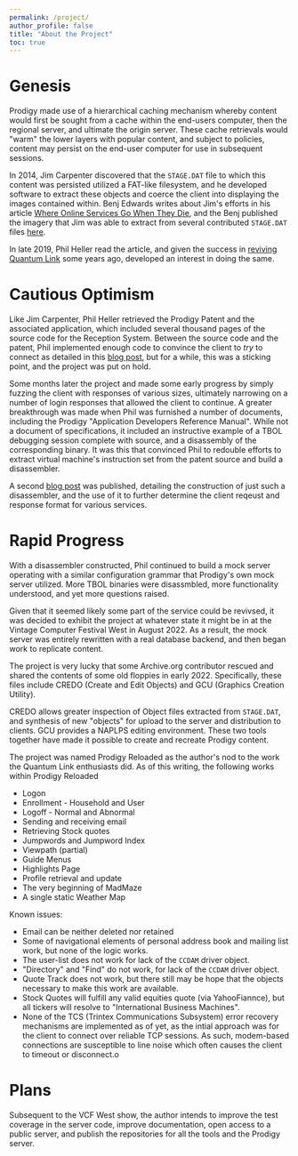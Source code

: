 ```yaml
---
permalink: /project/
author_profile: false
title: "About the Project"
toc: true
---
```

# Genesis
Prodigy made use of a hierarchical caching mechanism whereby content would first be sought from a cache within the end-users computer, then the regional server, and ultimate the origin server.  These cache retrievals would "warm" the lower layers with popular content, and subject to policies, content may persist on the end-user computer for use in subsequent sessions.

In 2014, Jim Carpenter discovered that the `STAGE.DAT` file to which this content was persisted utilized a FAT-like filesystem, and he developed software to extract these objects and coerce the client into displaying the images contained within.  Benj Edwards writes about Jim's efforts in his article [Where Online Services Go When They Die](https://www.theatlantic.com/technology/archive/2014/07/where-online-services-go-when-they-die/374099/), and the Benj published the imagery that Jim was able to extract from several contributed `STAGE.DAT` files [here](https://www.flickr.com/photos/149332336@N06/albums).

In late 2019, Phil Heller read the article, and given the success in [reviving Quantum Link](https://orrtech.us/qlink/) some years ago, developed an interest in doing the same.

# Cautious Optimism
Like Jim Carpenter, Phil Heller retrieved the Prodigy Patent and the associated application, which included several thousand pages of the source code for the Reception System.  Between the source code and the patent, Phil implemented enough code to convince the client to *try* to connect as detailed in this [blog post](https://www.vintagecomputing.com/index.php/archives/2921/reverse-engineering-prodigy-part-1), but for a while, this was a sticking point, and the project was put on hold.

Some months later the project and made some early progress by simply fuzzing the client with responses of various sizes, ultimately narrowing on a number of login responses that allowed the client to continue.  A greater breakthrough was made when Phil was furnished a number of documents, including the Prodigy "Application Developers Reference Manual".  While not a document of specifications, it included an instructive example of a TBOL debugging session complete with source, and a disassembly of the corresponding binary.  It was this that convinced Phil to redouble efforts to extract virtual machine's instruction set from the patent source and build a disassembler.

A second [blog post](https://www.vintagecomputing.com/index.php/archives/3064/reverse-engineering-prodigy-part-2) was published, detailing the construction of just such a disassembler, and the use of it to further determine the client reqeust and response format for various services.

# Rapid Progress
With a disassembler constructed, Phil continued to build a mock server operating with a similar configuration grammar that Prodigy's own mock server utilized.  More TBOL binaries were disassmbled, more functionality understood, and yet more questions raised.

Given that it seemed likely some part of the service could be revivsed, it was decided to exhibit the project at whatever state it might be in at the Vintage Computer Festival West in August 2022.  As a result, the mock server was entirely rewritten with a real database backend, and then began work to replicate content.

The project is very lucky that some Archive.org contributor rescued and shared the contents of some old floppies in early 2022. Specifically, these files include CREDO (Create and Edit Objects) and GCU (Graphics Creation Utility).

CREDO allows greater inspection of Object files extracted from `STAGE.DAT`, and synthesis of new "objects" for upload to the server and distribution to clients.  GCU provides a NAPLPS editing environment.  These two tools together have made it possible to create and recreate Prodigy content.

The project was named Prodigy Reloaded as the author's nod to the work the Quantum Link enthusiasts did.  As of this writing, the following works within Prodigy Reloaded

- Logon
- Enrollment - Household and User
- Logoff - Normal and Abnormal
- Sending and receiving email
- Retrieving Stock quotes
- Jumpwords and Jumpword Index
- Viewpath (partial)
- Guide Menus
- Highlights Page
- Profile retrieval and update
- The very beginning of MadMaze
- A single static Weather Map

Known issues:

- Email can be neither deleted nor retained
- Some of navigational elements of personal address book and mailing list work, but none of the logic works.
- The user-list does not work for lack of the `CCDAM` driver object.
- "Directory" and "Find" do not work, for lack of the `CCDAM` driver object.
- Quote Track does not work, but there still may be hope that the objects necessary to make this work are available.
- Stock Quotes will fulfill any valid equities quote (via YahooFiannce), but all tickers will resolve to "International Business Machines".
- None of the TCS (Trintex Communications Subsystem) error recovery mechanisms are implemented as of yet, as the intial approach was for the client to connect over reliable TCP sessions.  As such, modem-based connections are susceptible to line noise which often causes the client to timeout or disconnect.o

# Plans
Subsequent to the VCF West show, the author intends to improve the test coverage in the server code, improve documentation, open access to a public server, and publish the repositories for all the tools and the Prodigy server.
